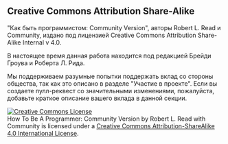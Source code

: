 
## Creative Commons Attribution Share-Alike 

"Как быть программистом: Community Version", авторы Robert L. Read и Community, издано под лицензией Creative Commons Attribution Share-Alike Internal v 4.0.

В настоящее время данная работа находится под редакцией Брейди Гроува и Роберта Л. Рида.

Мы поддерживаем разумные попытки поддержать вклад со стороны общества, так как это описано в разделе "Участие в проекте". Если вы создаете пулл-реквест со значительными изменениями, пожалуйста, добавьте краткое описание вашего вклада в данной секции.


<a rel="license" href="http://creativecommons.org/licenses/by-sa/4.0/"><img alt="Creative Commons License" style="border-width:0" src="https://i.creativecommons.org/l/by-sa/4.0/88x31.png" /></a><br /><span xmlns:dct="http://purl.org/dc/terms/" href="http://purl.org/dc/dcmitype/Text" property="dct:title" rel="dct:type">How To Be A Programmer: Community Version</span> by <span xmlns:cc="http://creativecommons.org/ns#" property="cc:attributionName">Robert L. Read with Community</span> is licensed under a <a rel="license" href="http://creativecommons.org/licenses/by-sa/4.0/">Creative Commons Attribution-ShareAlike 4.0 International License</a>.

